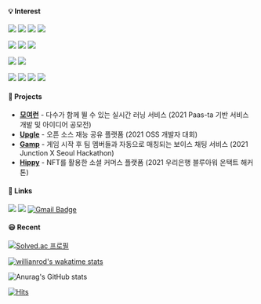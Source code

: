#### 💡 Interest
![](https://img.shields.io/badge/HTML5-E34F26?style=flat-square&logo=html5&logoColor=white)
![](https://img.shields.io/badge/CSS3-1572B6?style=flat-square&logo=css3&logoColor=white)
![](https://img.shields.io/badge/Javascript-F7DF1E?style=flat-square&logo=javascript&logoColor=black)
![](https://img.shields.io/badge/TypeScript-3178C6?style=flat-square&logo=typescript&logoColor=white)

![](https://img.shields.io/badge/React-black?style=flat-square&logo=React&logoColor=0088CC)
![](https://img.shields.io/badge/Next-000000?style=flat-square&logo=next.js&logoColor=white)
![](https://img.shields.io/badge/Nest-E0234E?style=flat-square&logo=NestJs&logoColor=white)

![](https://img.shields.io/badge/React_native-0088CC?style=flat-square&logo=React&logoColor=white)
![](https://img.shields.io/badge/Flutter-02569B?style=flat-square&logo=Flutter&logoColor=white)

![](https://img.shields.io/badge/MySQL-4479A1?style=flat-square&logo=MySQL&logoColor=white)
![](https://img.shields.io/badge/AWS-232F3E?style=flat-square&logo=Amazon%20AWS&logoColor=white)
![](https://img.shields.io/badge/Nginx-009639?style=flat-square&logo=Nginx&logoColor=white)
![](https://img.shields.io/badge/Docker-2496ED?style=flat-square&logo=Docker&logoColor=white)

#### 🎊 Projects
<ul>
  <li>
    <a href="https://github.com/KU-Summer-Hackathon/server"><b>모여런</b></a> - 다수가 함께 뛸 수 있는 실시간 러닝 서비스 (2021 Paas-ta 기반 서비스 개발 및 아이디어 공모전)
  </li>
  <li>
    <a href="https://github.com/KU-Summer-Hackathon/server"><b>Upgle</b></a> - 오픈 소스 재능 공유 플랫폼 (2021 OSS 개발자 대회)
  </li>
  <li>
    <a href="https://github.com/KU-Summer-Hackathon/server"><b>Gamp</b></a> - 게임 시작 후 팀 멤버들과 자동으로 매칭되는 보이스 채팅 서비스 (2021 Junction X Seoul Hackathon)
  </li>
  <li>
    <a href="https://github.com/KU-Summer-Hackathon/server"><b>Hippy</b></a> - NFT를 활용한 소셜 커머스 플랫폼 (2021 우리은행 블루아워 온택트 해커톤)
  </li>
</ul>

#### 🔗 Links
[![](https://img.shields.io/badge/Resume-000000?style=flat-square&logo=Notion&logoColor=white&link=https://lnseo.notion.site/568f2c029c0b4465838372bbad52dceb)](https://hislogs.com/)
[![](https://img.shields.io/badge/블로그-8CA1AF?style=flat-square&logo=read%20the%20docs&logoColor=white)](https://hislogs.com/)
[![Gmail Badge](https://img.shields.io/badge/Gmail-d14836?style=flat-square&logo=Gmail&logoColor=white&link=mailto:mailto:sjsjsj1246@gmail.com)](mailto:sjsjsj1246@gmail.com)

#### 😃 Recent
[![Solved.ac 프로필](http://mazassumnida.wtf/api/mini/generate_badge?boj=sjsjsj1246)](https://solved.ac/sjsjsj1246)

[![willianrod's wakatime stats](https://github-readme-stats.vercel.app/api/wakatime?username=sjsjsj1246&layout=compact)](https://wakatime.com/@sjsjsj1246)

![Anurag's GitHub stats](https://github-readme-stats.vercel.app/api?username=sjsjsj1246&show_icons=true&theme=default&line_height=20&count_private=true)

[![Hits](https://hits.seeyoufarm.com/api/count/incr/badge.svg?url=https%3A%2F%2Fgithub.com%2Fsjsjsj1246&count_bg=%23000000&title_bg=%23000000&icon=&icon_color=%23FFFFFF&title=hits&edge_flat=false)](https://hits.seeyoufarm.com)
